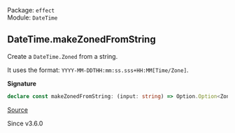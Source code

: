 Package: `effect`<br />
Module: `DateTime`<br />

## DateTime.makeZonedFromString

Create a `DateTime.Zoned` from a string.

It uses the format: `YYYY-MM-DDTHH:mm:ss.sss+HH:MM[Time/Zone]`.

**Signature**

```ts
declare const makeZonedFromString: (input: string) => Option.Option<Zoned>
```

[Source](https://github.com/Effect-TS/effect/tree/main/packages/effect/src/DateTime.ts#L410)

Since v3.6.0